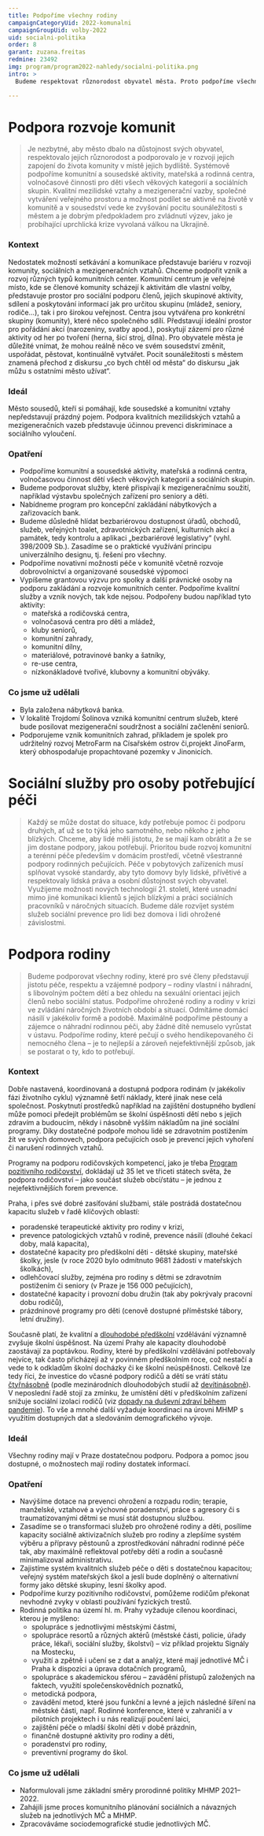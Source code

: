 ```yaml
---
title: Podpoříme všechny rodiny
campaignCategoryUid: 2022-komunalni
campaignGroupUid: volby-2022
uid: socialni-politika
order: 8
garant: zuzana.freitas
redmine: 23492
img: program/program2022-nahledy/socialni-politika.png
intro: >
  Budeme respektovat různorodost obyvatel města. Proto podpoříme všechny rodiny, ty vlastní i ty náhradní, bez ohledu na sexuální orientaci jejich členů nebo sociální status. A každému umožníme zapojit se do nejrůznějších sousedských aktivit, komunitních center nebo akcí pro děti. A pokud se někdo dostane do nelehké sociální situace, vždy bude mít kam se obrátit. Každý problém musí mít řešení.

---
```


# Podpora rozvoje komunit
>Je nezbytné, aby město dbalo na důstojnost svých obyvatel, respektovalo jejich různorodost a podporovalo je v rozvoji jejich zapojení do života komunity v místě jejich bydliště. Systémově podpoříme komunitní a sousedské aktivity, mateřská a rodinná centra, volnočasové činnosti pro děti všech věkových kategorií a sociálních skupin. Kvalitní mezilidské vztahy a mezigenerační vazby, společné vytváření veřejného prostoru a možnost podílet se aktivně na životě v komunitě a v sousedství vede ke zvyšování pocitu sounáležitosti s městem a je dobrým předpokladem pro zvládnutí výzev, jako je probíhající uprchlická krize vyvolaná válkou na Ukrajině.

### Kontext
Nedostatek možností setkávání a komunikace představuje bariéru v rozvoji komunity, sociálních a mezigeneračních vztahů. Chceme podpořit vznik a rozvoj různých typů komunitních center. Komunitní centrum je veřejné místo, kde se členové komunity scházejí k aktivitám dle vlastní volby, představuje prostor pro sociální podporu členů, jejich skupinové aktivity, sdílení a poskytování informací jak pro určitou skupinu (mládež, seniory, rodiče...), tak i pro širokou veřejnost. Centra jsou vytvářena pro konkrétní skupiny (komunity), které něco společného sdílí. Představují ideální prostor pro pořádání akcí (narozeniny, svatby apod.), poskytují zázemí pro různé aktivity od her po tvoření (herna, šicí stroj, dílna). Pro obyvatele města je důležité vnímat, že mohou reálně něco ve svém sousedství změnit, uspořádat, pěstovat, kontinuálně vytvářet. Pocit sounáležitosti s městem znamená přechod z diskursu „co bych chtěl od města“ do diskursu „jak můžu s ostatními město užívat“.

### Ideál
Město sousedů, kteří si pomáhají, kde sousedské a komunitní vztahy nepředstavují prázdný pojem. Podpora kvalitních mezilidských vztahů a mezigeneračních vazeb představuje účinnou prevenci diskriminace a sociálního vyloučení.

### Opatření
- Podpoříme komunitní a sousedské aktivity, mateřská a rodinná centra, volnočasovou činnost dětí všech věkových kategorií a sociálních skupin.
- Budeme podporovat služby, které přispívají k mezigeneračnímu soužití, například výstavbu společných zařízení pro seniory a děti.
- Nabídneme program pro koncepční zakládání nábytkových a zařizovacích bank.
- Budeme důsledně hlídat bezbariérovou dostupnost úřadů, obchodů, služeb, veřejných toalet, zdravotnických zařízení, kulturních akcí a památek, tedy kontrolu a aplikaci „bezbariérové legislativy“ (vyhl. 398/2009 Sb.). Zasadíme se o praktické využívání principu univerzálního designu, tj. řešení pro všechny.
- Podpoříme novativní možnosti péče v komunitě včetně rozvoje dobrovolnictví a organizované sousedské výpomoci
- Vypíšeme grantovou výzvu pro spolky a další právnické osoby na podporu zakládání a rozvoje komunitních center. Podpoříme kvalitní služby a vznik nových, tak kde nejsou. Podpořeny budou například tyto aktivity:
	- mateřská a rodičovská centra,
	- volnočasová centra pro děti a mládež,
	- kluby seniorů,
	- komunitní zahrady,
	- komunitní dílny,
	- materiálové, potravinové banky a šatníky,
	- re-use centra,
	- nízkonákladové tvořivé, klubovny a komunitní obýváky.

### Co jsme už udělali
- Byla založena nábytková banka.
- V lokalitě Trojdomí Šolínova vzniká komunitní centrum služeb, které bude posilovat mezigenerační soudržnost a sociální začlenění seniorů.
- Podporujeme vznik komunitních zahrad, příkladem je spolek pro udržitelný rozvoj MetroFarm na Císařském ostrov či,projekt JinoFarm, který obhospodařuje propachtované pozemky v Jinonicích.

# Sociální služby pro osoby potřebující péči
>Každý se může dostat do situace, kdy potřebuje pomoc či podporu druhých, ať už se to týká jeho samotného, nebo někoho z jeho blízkých. Chceme, aby lidé měli jistotu, že se mají kam obrátit a že se jim dostane podpory, jakou potřebují. Prioritou bude rozvoj komunitní a terénní péče především v domácím prostředí, včetně všestranné podpory rodinných pečujících. Péče v pobytových zařízeních musí splňovat vysoké standardy, aby tyto domovy byly lidské, přívětivé a respektovaly lidská práva a osobní důstojnost svých obyvatel. Využijeme možnosti nových technologií 21. století, které usnadní mimo jiné komunikaci klientů s jejich blízkými a práci sociálních pracovníků v náročných situacích. Budeme dále rozvíjet systém služeb sociální prevence pro lidi bez domova i lidi ohrožené závislostmi.

# Podpora rodiny
>Budeme podporovat všechny rodiny, které pro své členy představují jistotu péče, respektu a vzájemné podpory – rodiny vlastní i náhradní, s libovolným počtem dětí a bez ohledu na sexuální orientaci jejich členů nebo sociální status. Podpoříme ohrožené rodiny a rodiny v krizi ve zvládání náročných životních období a situací. Odmítáme domácí násilí v jakékoliv formě a podobě. Maximálně podpoříme pěstouny a zájemce o náhradní rodinnou péči, aby žádné dítě nemuselo vyrůstat v ústavu. Podpoříme rodiny, které pečují o svého hendikepovaného či nemocného člena – je to nejlepší a zároveň nejefektivnější způsob, jak se postarat o ty, kdo to potřebují.

### Kontext
Dobře nastavená, koordinovaná a dostupná podpora rodinám (v jakékoliv fázi životního cyklu) významně šetří náklady, které jinak nese celá společnost. Poskytnutí prostředků například na zajištění dostupného bydlení může pomoci předejít problémům se školní úspěšnosti dětí nebo s jejich zdravím a budoucím, někdy i násobně vyšším nákladům na jiné sociální programy. Díky dostatečné podpoře mohou lidé se zdravotním postižením žít ve svých domovech, podpora pečujících osob je prevencí jejich vyhoření či narušení rodinných vztahů.

Programy na podporu rodičovských kompetencí, jako je třeba [Program pozitivního rodičovství](https://www.triplep.net/glo-en/home/), dokládají už 35 let ve třiceti státech světa, že podpora rodičovství – jako součást služeb obcí/státu – je jednou z nejefektivnějších forem prevence.

Praha, i přes své dobré zasíťování službami, stále postrádá dostatečnou kapacitu služeb v řadě klíčových oblastí:
- poradenské terapeutické aktivity pro rodiny v krizi,
- prevence patologických vztahů v rodině, prevence násilí (dlouhé čekací doby, malá kapacita),
- dostatečné kapacity pro předškolní děti - dětské skupiny, mateřské školky, jesle (v roce 2020 bylo odmítnuto 9681 žádostí v mateřských školkách),
- odlehčovací služby, zejména pro rodiny s dětmi se zdravotním postižením či seniory (v Praze je 156 000 pečujících),
- dostatečné kapacity i provozní dobu družin (tak aby pokrývaly pracovní dobu rodičů),
- prázdninové programy pro děti (cenově dostupné příměstské tábory, letní družiny).

Současně platí, že kvalitní a [dlouhodobé předškolní](https://www.paqresearch.cz/post/nerovnosti-vevzd%C4%9Bl%C3%A1v%C3%A1n%C3%AD-jakozdroj-neefektivity) vzdělávání významně zvyšuje školní úspěšnost. Na území Prahy ale kapacity dlouhodobě zaostávají za poptávkou. Rodiny, které by předškolní vzdělávání potřebovaly nejvíce, tak často přicházejí až v povinném předškolním roce, což nestačí a vede to k odkladům školní docházky či ke školní neúspěšnosti. Celkově lze tedy říci, že investice do včasné podpory rodičů a dětí se vrátí státu [čtyřnásobně](https://www.nadacecs.cz/data/documents/76/ncs-shrnuti-studie-nerovnosti-fin.pdf) (podle mezinárodních dlouhodobých studií až [devítinásobně](https://www.impact.upenn.edu/early-childhood-toolkit/why-invest/what-is-the-return-on-investment/)). V neposlední řadě stojí za zmínku, že umístění dětí v předškolním zařízení snižuje sociální izolaci rodičů (viz [dopady na duševní zdraví během pandemie](https://zivotbehempandemie.cz/dusevni-zdravi)). To vše a mnohé další vyžaduje koordinaci na úrovni MHMP s využitím dostupných dat a sledováním demografického vývoje.

### Ideál
Všechny rodiny mají v Praze dostatečnou podporu. Podpora a pomoc jsou dostupné, o možnostech mají rodiny dostatek informací.

### Opatření
- Navýšíme dotace na prevenci ohrožení a rozpadu rodin; terapie, manželské, vztahové a výchovné poradenství, práce s agresory či s traumatizovanými dětmi se musí stát dostupnou službou.
- Zasadíme se o transformaci služeb pro ohrožené rodiny a děti, posílíme kapacity sociálně aktivizačních služeb pro rodiny a zlepšíme systém výběru a přípravy pěstounů a zprostředkování náhradní rodinné péče tak, aby maximálně reflektoval potřeby dětí a rodin a současně minimalizoval administrativu.
- Zajistíme systém kvalitních služeb péče o děti s dostatečnou kapacitou; veřejný systém mateřských škol a jeslí bude doplněný o alternativní formy jako dětské skupiny, lesní školky apod.
- Podpoříme kurzy pozitivního rodičovství, pomůžeme rodičům překonat nevhodné zvyky v oblasti používání fyzických trestů.
- Rodinná politika na území hl. m. Prahy vyžaduje cílenou koordinaci, kterou je myšleno:
	- spolupráce s jednotlivými městskými částmi,
	- spolupráce resortů a různých aktérů (městské části, policie, úřady práce, lékaři, sociální služby, školství) – viz příklad projektu Signály na Mostecku,
	- využití a zpětně i učení se z dat a analýz, které mají jednotlivé MČ i Praha k dispozici a úprava dotačních programů,
	- spolupráce s akademickou sférou – zavádění přístupů založených na faktech, využití společenskovědních poznatků,
	- metodická podpora,
	- zavádění metod, které jsou funkční a levné a jejich následné šíření na městské části, např. Rodinné konference, které v zahraničí a v pilotních projektech i u nás realizují poučení laici,
	- zajištění péče o mladší školní děti v době prázdnin,
	- finančně dostupné aktivity pro rodiny a děti,
	- poradenství pro rodiny,
	- preventivní programy do škol.

### Co jsme už udělali
- Naformulovali jsme základní směry prorodinné politiky MHMP 2021–2022.
- Zahájili jsme proces komunitního plánování sociálních a návazných služeb na jednotlivých MČ a MHMP.
- Zpracováváme sociodemografické studie jednotlivých MČ.